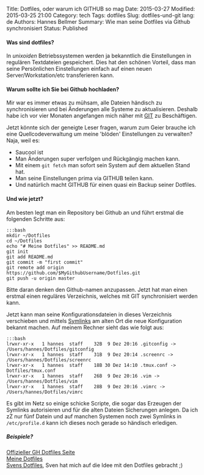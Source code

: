 Title: Dotfiles, oder warum ich GITHUB so mag
Date: 2015-03-27
Modified: 2015-03-25 21:00
Category: tech
Tags: dotfiles
Slug: dotfiles-und-git
lang: de
Authors: Hannes Bellmer
Summary: Wie man seine Dotfiles via Github synchronisiert 
Status: Published

#### Was sind dotfiles?
In _unixoiden_ Betriebssystemen werden ja bekanntlich die Einstellungen in
regulären Textdateien gespeichert. Dies hat den schönen Vorteil, dass man seine
Persönlichen Einstellungen einfach auf einen neuen Server/Workstation/etc
transferieren kann. 

#### Warum sollte ich Sie bei Github hochladen?
Mir war es immer etwas zu mühsam, alle Dateien händisch zu synchronisieren und
bei Änderungen alle Systeme zu aktualisieren. Deshalb habe ich vor vier Monaten
angefangen mich näher mit [GIT](https://github.com/git/git) zu Beschäftigen.

Jetzt könnte sich der geneigte Leser fragen, warum zum Geier brauche ich eine
Quellcodeverwaltung um meine 'blöden' Einstellungen zu verwalten? Naja, weil
es:

* Saucool ist
* Man Änderungen super verfolgen und Rückgängig machen kann.
* Mit einem `git fetch` man sofort sein System auf dem aktuellen Stand hat.
* Man seine Einstellungen prima via GITHUB teilen kann.
* Und natürlich macht GITHUB für einen quasi ein Backup seiner Dotfiles.

#### Und wie jetzt?
Am besten legt man ein Repository bei Github an und führt erstmal die folgenden
Schritte aus:

    :::bash
    mkdir ~/Dotfiles
    cd ~/Dotfiles
    echo "# Meine Dotfiles" >> README.md
    git init
    git add README.md
    git commit -m "first commit"
    git remote add origin https://github.com/$MyGithubUsername/Dotfiles.git
    git push -u origin master

Bitte daran denken den Github-namen anzupassen. Jetzt hat man einen erstmal
einen reguläres Verzeichnis, welches mit GIT synchronisiert werden kann. 

Jetzt kann man seine Konfigurationsdateien in dieses Verzeichnis verschieben
und mittels
[Symlinks](https://de.wikipedia.org/wiki/Symbolische_Verkn%C3%BCpfung) am alten
Ort die neue Konfiguration bekannt machen. Auf meinem Rechner sieht das wie
folgt aus:

    :::bash
    lrwxr-xr-x   1 hannes  staff    32B  9 Dez 20:16 .gitconfig -> /Users/hannes/Dotfiles/gitconfig
    lrwxr-xr-x   1 hannes  staff    31B  9 Dez 20:14 .screenrc -> /Users/hannes/Dotfiles/screenrc
    lrwxr-xr-x   1 hannes  staff    18B 30 Dez 14:10 .tmux.conf -> Dotfiles/tmux.conf
    lrwxr-xr-x   1 hannes  staff    26B  9 Dez 20:16 .vim -> /Users/hannes/Dotfiles/vim
    lrwxr-xr-x   1 hannes  staff    28B  9 Dez 20:16 .vimrc -> /Users/hannes/Dotfiles/vimrc


Es gibt im Netz so einige schicke Scripte, die sogar das Erzeugen der Symlinks
autorisieren und für die alten Dateien Sicherungen anlegen. Da ich zZ nur fünf
Datein und auf manchen Systemen noch zwei Symlinks in `/etc/profile.d` kann ich
dieses noch gerade so händisch erledigen.

##### Beispiele?
[Offizieller GH Dotfiles Seite](https://dotfiles.github.io/)   
[Meine Dotfiles](https://github.com/trulleberg/Dotfiles)   
[Svens Dotfiles][SVEN], Sven hat mich auf die Idee mit den Dotfiles gebracht ;)  



[SVEN]: https://github.com/Strubbl/dotfiles
